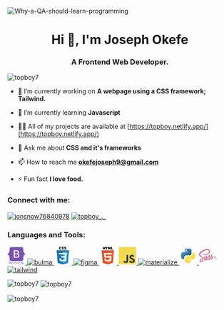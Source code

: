 ![Why-a-QA-should-learn-programming](https://user-images.githubusercontent.com/108914484/186958539-d799a05f-0afb-499c-a2de-dc989a8c1cdb.jpg)


<h1 align="center">Hi 👋, I'm Joseph Okefe</h1>
<h3 align="center">A Frontend Web Developer.</h3>

<p align="left"> <img src="https://komarev.com/ghpvc/?username=topboy7&label=Profile%20views&color=0e75b6&style=flat" alt="topboy7" /> </p>

- 🔭 I’m currently working on **A webpage using a CSS framework; Tailwind.**

- 🌱 I’m currently learning **Javascript**

- 👨‍💻 All of my projects are available at [https://topboy.netlify.app/](https://topboy.netlify.app/)

- 💬 Ask me about **CSS and it's frameworks**

- 📫 How to reach me **okefejoseph9@gmail.com**

- ⚡ Fun fact **I love food.**

<h3 align="left">Connect with me:</h3>
<p align="left">
<a href="https://twitter.com/jonsnow76840978" target="blank"><img align="center" src="https://raw.githubusercontent.com/rahuldkjain/github-profile-readme-generator/master/src/images/icons/Social/twitter.svg" alt="jonsnow76840978" height="30" width="40" /></a>
<a href="https://instagram.com/topboy_._" target="blank"><img align="center" src="https://raw.githubusercontent.com/rahuldkjain/github-profile-readme-generator/master/src/images/icons/Social/instagram.svg" alt="topboy_._" height="30" width="40" /></a>
</p>

<h3 align="left">Languages and Tools:</h3>
<p align="left"> <a href="https://getbootstrap.com" target="_blank" rel="noreferrer"> <img src="https://raw.githubusercontent.com/devicons/devicon/master/icons/bootstrap/bootstrap-plain-wordmark.svg" alt="bootstrap" width="40" height="40"/> </a> <a href="https://bulma.io/" target="_blank" rel="noreferrer"> <img src="https://raw.githubusercontent.com/gilbarbara/logos/804dc257b59e144eaca5bc6ffd16949752c6f789/logos/bulma.svg" alt="bulma" width="40" height="40"/> </a> <a href="https://www.w3schools.com/css/" target="_blank" rel="noreferrer"> <img src="https://raw.githubusercontent.com/devicons/devicon/master/icons/css3/css3-original-wordmark.svg" alt="css3" width="40" height="40"/> </a> <a href="https://www.figma.com/" target="_blank" rel="noreferrer"> <img src="https://www.vectorlogo.zone/logos/figma/figma-icon.svg" alt="figma" width="40" height="40"/> </a> <a href="https://www.w3.org/html/" target="_blank" rel="noreferrer"> <img src="https://raw.githubusercontent.com/devicons/devicon/master/icons/html5/html5-original-wordmark.svg" alt="html5" width="40" height="40"/> </a> <a href="https://developer.mozilla.org/en-US/docs/Web/JavaScript" target="_blank" rel="noreferrer"> <img src="https://raw.githubusercontent.com/devicons/devicon/master/icons/javascript/javascript-original.svg" alt="javascript" width="40" height="40"/> </a> <a href="https://materializecss.com/" target="_blank" rel="noreferrer"> <img src="https://raw.githubusercontent.com/prplx/svg-logos/5585531d45d294869c4eaab4d7cf2e9c167710a9/svg/materialize.svg" alt="materialize" width="40" height="40"/> </a> <a href="https://www.python.org" target="_blank" rel="noreferrer"> <img src="https://raw.githubusercontent.com/devicons/devicon/master/icons/python/python-original.svg" alt="python" width="40" height="40"/> </a> <a href="https://sass-lang.com" target="_blank" rel="noreferrer"> <img src="https://raw.githubusercontent.com/devicons/devicon/master/icons/sass/sass-original.svg" alt="sass" width="40" height="40"/> </a> <a href="https://tailwindcss.com/" target="_blank" rel="noreferrer"> <img src="https://www.vectorlogo.zone/logos/tailwindcss/tailwindcss-icon.svg" alt="tailwind" width="40" height="40"/> </a> </p>

<p><img align="left" src="https://github-readme-stats.vercel.app/api/top-langs?username=topboy7&show_icons=true&locale=en&layout=compact" alt="topboy7" /></p>

<p>&nbsp;<img align="center" src="https://github-readme-stats.vercel.app/api?username=topboy7&show_icons=true&locale=en" alt="topboy7" /></p>

<p><img align="center" src="https://github-readme-streak-stats.herokuapp.com/?user=topboy7&" alt="topboy7" /></p>
